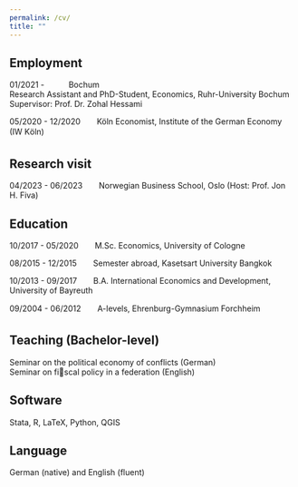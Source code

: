 ```yaml
---
permalink: /cv/
title: ""
---
```


## Employment
01/2021 -  &ensp;&ensp;&ensp;&ensp;&ensp;<i class="fas fa-map-marker-alt"></i> Bochum  
Research Assistant and PhD-Student, Economics, Ruhr-University Bochum  
Supervisor: Prof. Dr. Zohal Hessami

05/2020 - 12/2020 &ensp;&ensp;&ensp;<i class="fas fa-map-marker-alt"></i> Köln
Economist, Institute of the German Economy (IW Köln)

## Research visit
04/2023 - 06/2023 &ensp;&ensp;&ensp; Norwegian Business School, Oslo (Host: Prof. Jon H. Fiva)

## Education 
10/2017 - 05/2020 &ensp;&ensp;&ensp; M.Sc. Economics, University of Cologne 

08/2015 - 12/2015 &ensp;&ensp;&ensp; Semester abroad, Kasetsart University Bangkok

10/2013 - 09/2017 &ensp;&ensp;&ensp; B.A. International Economics and Development, University of Bayreuth

09/2004 - 06/2012 &ensp;&ensp;&ensp; A-levels, Ehrenburg-Gymnasium Forchheim

## Teaching (Bachelor-level)
Seminar on the political economy of conflicts (German)  
Seminar on fiscal policy in a federation (English)  

## Software 
Stata, R, LaTeX, Python, QGIS

## Language
German (native) and English (fluent)
